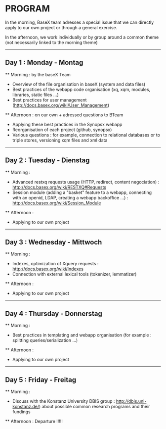 PROGRAM
==============

In the morning, BaseX team adresses a special issue that we can directly apply to our own project or through a general 
exercise.

In the afternoon, we work individually or by group around a common theme (not necessarily linked to the morning theme)

-----------------------------
Day 1 : Monday - Montag
-----------------------------

** Morning : by the baseX Team
- Overview of the file organisation in baseX (system and data files)
- Best practices of the webapp code organisation (xq, xqm, modules, libraries, static files ...)
- Best practices for user management (http://docs.basex.org/wiki/User_Management)

** Afternoon : on our own + adressed questions to BTeam
- Applying these best practices in the Synopsx webapp
- Reorganisation of each project (github, synopsx) 
- Various questions : for example, connection to relational databases or to triple stores, versioning xqm files 
and xml data 

-----------------------------
Day 2 : Tuesday - Dienstag
-----------------------------

** Morning : 
- Advanced restxq requests usage (HTTP, redirect, content negociation) : http://docs.basex.org/wiki/RESTXQ#Requests
- Session module (adding a "basket" feature to a webapp, connecting with an openid, LDAP, creating a webapp backoffice ...) : http://docs.basex.org/wiki/Session_Module

** Afternoon :
- Applying to our own project

-----------------------------
Day 3 : Wednesday - Mittwoch
-----------------------------

** Morning : 
- Indexes, optimization of Xquery requests : http://docs.basex.org/wiki/Indexes
- Connection with external lexical tools (tokenizer, lemmatizer)

** Afternoon :
- Applying to our own project

-----------------------------
Day 4 : Thursday - Donnerstag
-----------------------------

** Morning :
- Best practices in templating and webapp organisation (for example : splitting queries/serialization ...)

** Afternoon :
- Applying to our own project

-----------------------------
Day 5 : Friday - Freitag
-----------------------------
** Morning : 
- Discuss with the Konstanz University DBIS group : http://dbis.uni-konstanz.de/) about possible common research 
programs and their fundings

** Afternoon : Departure !!!!!
